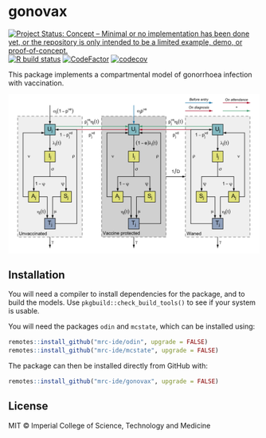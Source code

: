 # gonovax

<!-- badges: start -->
[![Project Status: Concept – Minimal or no implementation has been done yet, or the repository is only intended to be a limited example, demo, or proof-of-concept.](https://www.repostatus.org/badges/latest/concept.svg)](https://www.repostatus.org/#concept)
[![R build status](https://github.com/mrc-ide/gonovax/workflows/R-CMD-check/badge.svg)](https://github.com/mrc-ide/gonovax/actions)
[![CodeFactor](https://www.codefactor.io/repository/github/mrc-ide/gonovax/badge?s=1d60596994e72a75be157e74ec8e23948e90fc31)](https://www.codefactor.io/repository/github/mrc-ide/gonovax)
[![codecov](https://codecov.io/gh/mrc-ide/gonovax/branch/master/graph/badge.svg?token=9u8S3v45AX)](https://codecov.io/gh/mrc-ide/gonovax)
<!-- badges: end -->

This package implements a compartmental model of gonorrhoea infection with vaccination.

<img src="man/figures/vax_diagram.png" align="center" style = "border: none; float: center;" width = "800px">


## Installation

You will need a compiler to install dependencies for the package, and to build
the models. Use `pkgbuild::check_build_tools()` to see if your system is usable.

You will need the packages `odin` and `mcstate`, which can be installed using:

```r
remotes::install_github("mrc-ide/odin", upgrade = FALSE)
remotes::install_github("mrc-ide/mcstate", upgrade = FALSE)
```


The package can then be installed directly from GitHub with:

```r
remotes::install_github("mrc-ide/gonovax", upgrade = FALSE)
```

## License

MIT © Imperial College of Science, Technology and Medicine

